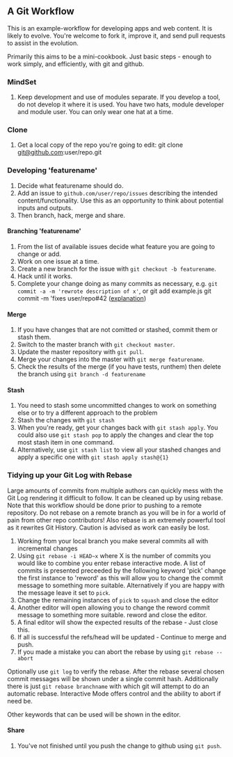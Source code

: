 ## A Git Workflow ##

This is an example-workflow for developing apps and web content.  It is likely to evolve.  You're welcome to fork it, improve it, and send pull requests to assist in the evolution.

Primarily this aims to be a mini-cookbook.  Just basic steps - enough to work simply, and efficiently, with git and github.

### MindSet

1. Keep development and use of modules separate.  If you develop a tool, do not develop it where it is used.  You have two hats, module developer and module user.  You can only wear one hat at a time.

### Clone 

1. Get a local copy of the repo you're going to edit:
    git clone git@github.com:user/repo.git

### Developing 'featurename'
1. Decide what featurename should do.
2. Add an issue to `github.com/user/repo/issues` describing the intended content/functionality.  Use this as an opportunity to think about potential inputs and outputs. 
3. Then branch, hack, merge and share.


#### Branching 'featurename'
 
1. From the list of available issues decide what feature you are going to change or add.
1. Work on one issue at a time.
1. Create a new branch for the issue with `git checkout -b featurename`.
1. Hack until it works.
1. Complete your change doing as many commits as necessary, e.g. `git commit -a -m 'rewrote description of x'`, or 
    git add example.js
    git commit -m 'fixes user/repo#42
([explanation](https://help.github.com/articles/closing-issues-via-commit-messages))
 
#### Merge

1. If you have changes that are not comitted or stashed, commit them or stash them.
1. Switch to the master branch with `git checkout master`.
1. Update the master repository with `git pull`.
1. Merge your changes into the master with `git merge featurename`.
1. Check the results of the merge (if you have tests, runthem) then delete the branch using `git branch -d featurename`

#### Stash

1. You need to stash some uncommitted changes to work on something else or to try a different approach to the problem
1. Stash the changes with `git stash`
1. When you're ready, get your changes back with `git stash apply`. You could also use `git stash pop` to apply the changes and clear the top most stash item in one command.
1. Alternatively, use `git stash list` to view all your stashed changes and apply a specific one with `git stash apply stash@{1}`

### Tidying up your Git Log with Rebase

Large amounts of commits from multiple authors can quickly mess with the Git Log rendering it difficult to follow. It can be cleaned up by using rebase. Note that this workflow should be done prior to pushing to a remote repository. Do not rebase on a remote branch as you will be in for a world of pain from other repo contributors! Also rebase is an extremely powerful tool as it rewrites Git History. Caution is advised as work can easily be lost.

1. Working from your local branch you make several commits all with incremental changes
1. Using `git rebase -i HEAD~x` where X is the number of commits you would like to combine you enter rebase interactive mode. A list of commits is presented preceeded by the following keyword 'pick' change the first instance to 'reword' as this will allow you to change the commit message to something more suitable. Alternatively if you are happy with the message leave it set to `pick`.
1. Change the remaining instances of `pick` to `squash` and close the editor
1. Another editor will open allowing you to change the reword commit message to something more suitable. reword and close the editor.
1. A final editor will show the expected results of the rebase - Just close this.
1. If all is successful the refs/head will be updated - Continue to merge and push.
1. If you made a mistake you can abort the rebase by using `git rebase --abort`

Optionally use `git log` to verify the rebase. After the rebase several chosen commit messages will be shown under a single commit hash. Additionally there is just `git rebase branchname` with which git will attempt to do an automatic rebase. Interactive Mode offers control and the ability to abort if need be.

Other keywords that can be used will be shown in the editor.

#### Share

1. You've not finished until you push the change to github using `git push`.